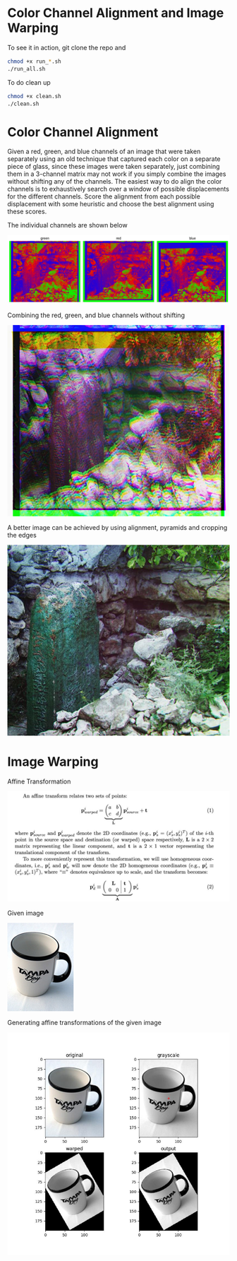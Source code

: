 # Color Channel Alignment and Image Warping

To see it in action, git clone the repo and 
```bash
chmod +x run_*.sh
./run_all.sh
```
To do clean up
```bash
chmod +x clean.sh
./clean.sh
```

# Color Channel Alignment

Given a red, green, and blue channels of an image that were taken separately using an old technique that captured each color on a separate piece of glass, since these images were taken separately, just combining them in a 3-channel matrix may not work if you simply combine the images without shifting any of the channels. The easiest way to do align the color channels is to exhaustively search over a window of possible displacements for the different channels. Score the alignment from each possible displacement with some heuristic and choose the best alignment using these scores.

The individual channels are shown below

<img src="explore/channels.jpg">

Combining the red, green, and blue channels without shifting

<img src="explore/no_shift.jpg">

A better image can be achieved by using alignment, pyramids and cropping the edges

<img src="align_results/aligned_output.jpg">

# Image Warping

Affine Transformation

<img src="imgs/math.jpeg">

Given image

<img src="data/mug.jpg">

Generating affine transformations of the given image

<img src="warp_results/transformed.jpg">
